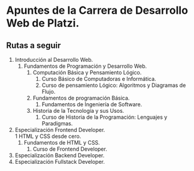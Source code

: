 # Apuntes de la Carrera de Desarrollo Web de Platzi.

## Rutas a seguir

1. Introducción al Desarrollo Web.  
   1. Fundamentos de Programación y Desarrollo Web.  
      1. Computación Básica y Pensamiento Lógico.  
         1. Curso Básico de Computadoras e Informática.  
         2. Curso de pensamiento Lógico: Algoritmos y Diagramas de Flujo.  
      2. Fundamentos de programación Básica.  
         1. Fundamentos de Ingeniería de Software.  
      3. Historia de la Tecnología y sus Usos.  
         1. Curso de Historia de la Programación: Lenguajes y Paradigmas.  
2. Especialización Frontend Developer.  
   1 HTML y CSS desde cero.  
     1. Fundamentos de HTML y CSS.  
        1. Curso de Frontend Developer.  
4. Especialización Backend Developer.  
5. Especialización Fullstack Developer.  
